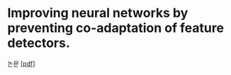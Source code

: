 # Improving neural networks by preventing co-adaptation of feature detectors.
논문 [[pdf]](https://arxiv.org/pdf/1207.0580.pdf)


